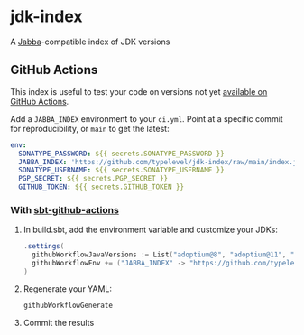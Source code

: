 # jdk-index

A [Jabba](https://github.com/shyiko/jabba)-compatible index of JDK versions

## GitHub Actions

This index is useful to test your code on versions not yet [available on GitHub Actions](https://github.com/actions/setup-java#supported-distributions).

Add a `JABBA_INDEX` environment to your `ci.yml`.  Point at a specific commit for reproducibility, or `main` to get the latest:

```yaml
env:
  SONATYPE_PASSWORD: ${{ secrets.SONATYPE_PASSWORD }}
  JABBA_INDEX: 'https://github.com/typelevel/jdk-index/raw/main/index.json'
  SONATYPE_USERNAME: ${{ secrets.SONATYPE_USERNAME }}
  PGP_SECRET: ${{ secrets.PGP_SECRET }}
  GITHUB_TOKEN: ${{ secrets.GITHUB_TOKEN }}
```

### With [sbt-github-actions](https://github.com/djspiewak/sbt-github-actions)

1. In build.sbt, add the environment variable and customize your JDKs:

   ```scala
   .settings(
     githubWorkflowJavaVersions := List("adoptium@8", "adoptium@11", "adoptium@17"),
     githubWorkflowEnv += ("JABBA_INDEX" -> "https://github.com/typelevel/jdk-index/raw/main/index.json")
   )
   ```
   
2. Regenerate your YAML:

   ```sh
   githubWorkflowGenerate
   ```
   
3. Commit the results
